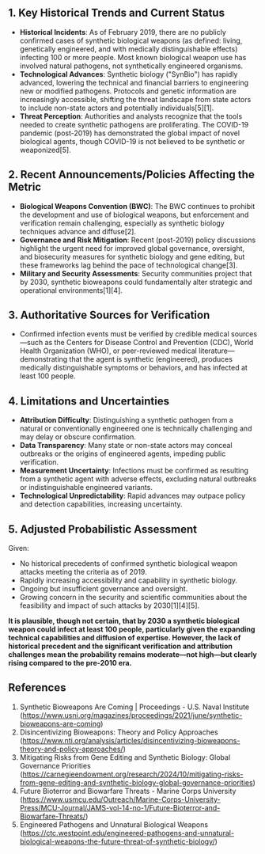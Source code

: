 ## 1. Key Historical Trends and Current Status

- **Historical Incidents**: As of February 2019, there are no publicly confirmed cases of synthetic biological weapons (as defined: living, genetically engineered, and with medically distinguishable effects) infecting 100 or more people. Most known biological weapon use has involved natural pathogens, not synthetically engineered organisms.
- **Technological Advances**: Synthetic biology ("SynBio") has rapidly advanced, lowering the technical and financial barriers to engineering new or modified pathogens. Protocols and genetic information are increasingly accessible, shifting the threat landscape from state actors to include non-state actors and potentially individuals[5][1].
- **Threat Perception**: Authorities and analysts recognize that the tools needed to create synthetic pathogens are proliferating. The COVID-19 pandemic (post-2019) has demonstrated the global impact of novel biological agents, though COVID-19 is not believed to be synthetic or weaponized[5].

## 2. Recent Announcements/Policies Affecting the Metric

- **Biological Weapons Convention (BWC)**: The BWC continues to prohibit the development and use of biological weapons, but enforcement and verification remain challenging, especially as synthetic biology techniques advance and diffuse[2].
- **Governance and Risk Mitigation**: Recent (post-2019) policy discussions highlight the urgent need for improved global governance, oversight, and biosecurity measures for synthetic biology and gene editing, but these frameworks lag behind the pace of technological change[3].
- **Military and Security Assessments**: Security communities project that by 2030, synthetic bioweapons could fundamentally alter strategic and operational environments[1][4].

## 3. Authoritative Sources for Verification

- Confirmed infection events must be verified by credible medical sources—such as the Centers for Disease Control and Prevention (CDC), World Health Organization (WHO), or peer-reviewed medical literature—demonstrating that the agent is synthetic (engineered), produces medically distinguishable symptoms or behaviors, and has infected at least 100 people.

## 4. Limitations and Uncertainties

- **Attribution Difficulty**: Distinguishing a synthetic pathogen from a natural or conventionally engineered one is technically challenging and may delay or obscure confirmation.
- **Data Transparency**: Many state or non-state actors may conceal outbreaks or the origins of engineered agents, impeding public verification.
- **Measurement Uncertainty**: Infections must be confirmed as resulting from a synthetic agent with adverse effects, excluding natural outbreaks or indistinguishable engineered variants.
- **Technological Unpredictability**: Rapid advances may outpace policy and detection capabilities, increasing uncertainty.

## 5. Adjusted Probabilistic Assessment

Given:
- No historical precedents of confirmed synthetic biological weapon attacks meeting the criteria as of 2019.
- Rapidly increasing accessibility and capability in synthetic biology.
- Ongoing but insufficient governance and oversight.
- Growing concern in the security and scientific communities about the feasibility and impact of such attacks by 2030[1][4][5].

**It is plausible, though not certain, that by 2030 a synthetic biological weapon could infect at least 100 people, particularly given the expanding technical capabilities and diffusion of expertise. However, the lack of historical precedent and the significant verification and attribution challenges mean the probability remains moderate—not high—but clearly rising compared to the pre-2010 era.**

## References

1. Synthetic Bioweapons Are Coming | Proceedings - U.S. Naval Institute (https://www.usni.org/magazines/proceedings/2021/june/synthetic-bioweapons-are-coming)
2. Disincentivizing Bioweapons: Theory and Policy Approaches (https://www.nti.org/analysis/articles/disincentivizing-bioweapons-theory-and-policy-approaches/)
3. Mitigating Risks from Gene Editing and Synthetic Biology: Global Governance Priorities (https://carnegieendowment.org/research/2024/10/mitigating-risks-from-gene-editing-and-synthetic-biology-global-governance-priorities)
4. Future Bioterror and Biowarfare Threats - Marine Corps University (https://www.usmcu.edu/Outreach/Marine-Corps-University-Press/MCU-Journal/JAMS-vol-14-no-1/Future-Bioterror-and-Biowarfare-Threats/)
5. Engineered Pathogens and Unnatural Biological Weapons (https://ctc.westpoint.edu/engineered-pathogens-and-unnatural-biological-weapons-the-future-threat-of-synthetic-biology/)